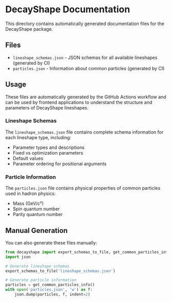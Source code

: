 # DecayShape Documentation

This directory contains automatically generated documentation files for the DecayShape package.

## Files

- `lineshape_schemas.json` - JSON schemas for all available lineshapes (generated by CI)
- `particles.json` - Information about common particles (generated by CI)

## Usage

These files are automatically generated by the GitHub Actions workflow and can be used by frontend applications to understand the structure and parameters of DecayShape lineshapes.

### Lineshape Schemas

The `lineshape_schemas.json` file contains complete schema information for each lineshape type, including:

- Parameter types and descriptions
- Fixed vs optimization parameters
- Default values
- Parameter ordering for positional arguments

### Particle Information

The `particles.json` file contains physical properties of common particles used in hadron physics:

- Mass (GeV/c²)
- Spin quantum number
- Parity quantum number

## Manual Generation

You can also generate these files manually:

```python
from decayshape import export_schemas_to_file, get_common_particles_info
import json

# Generate lineshape schemas
export_schemas_to_file('lineshape_schemas.json')

# Generate particle information
particles = get_common_particles_info()
with open('particles.json', 'w') as f:
    json.dump(particles, f, indent=2)
```
